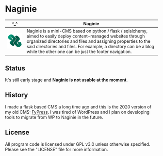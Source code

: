 # Naginie


| ^_^ | Naginie                               |
| ------------- | ------------------------------------ |
| ![Naginie](https://raw.githubusercontent.com/Fy-/Naginie/master/naginie_admin/public/img/icons/android-chrome-192x192.png) | Naginie is a mini-CMS based on python / flask / sqlalchemy, aimed to easily deploy content-managed websites through organized directories and files and assigning properties to the said directories and files. For example, a directory can be a blog while the other one can be just the footer navigation. |


## Status ##
It's still early stage and **Naginie is not usable at the moment**.

## History ##
I made a flask based CMS a long time ago and this is the 2020 version of my old CMS: [FyPress](https://github.com/Fy-/FyPress). I was tired of WordPress and I plan on developing tools to migrate from WP to Naginie in the future.

## License
All program code is licensed under GPL v3.0 unless otherwise specified.  Please see the "LICENSE" file for more information.  
